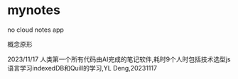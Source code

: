# mynotes
no cloud notes app

概念原形

2023/11/17
人类第一个所有代码由AI完成的笔记软件,耗时9个人时包括技术选型js语言学习indexedDB和Quill的学习,YL Deng,20231117

